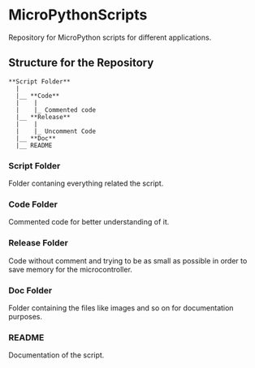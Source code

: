 # MicroPythonScripts

Repository for MicroPython scripts for different applications.

## Structure for the Repository

```
**Script Folder**
  |
  |__ **Code**
  |    |
  |    |_ Commented code
  |__ **Release**
  |    |
  |    |_ Uncomment Code
  |__ **Doc**
  |__ README
```

### Script Folder
Folder contaning everything related the script.

### Code Folder
Commented code for better understanding of it.

### Release Folder
Code without comment and trying to be as small as possible in order to save memory for the microcontroller.


### Doc Folder
Folder containing the files like images and so on for documentation purposes.

### README
Documentation of the script.
